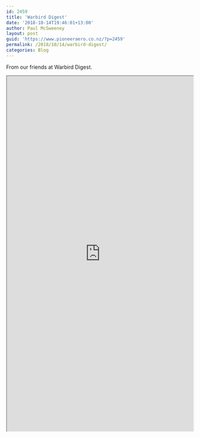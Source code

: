 ```yaml
---
id: 2459
title: 'Warbird Digest'
date: '2018-10-14T19:46:01+13:00'
author: Paul McSweeney
layout: post
guid: 'https://www.pioneeraero.co.nz/?p=2459'
permalink: /2018/10/14/warbird-digest/
categories: Blog
---
```


From our friends at Warbird Digest.

<iframe src="https://warbirdsnews.com/warbird-restorations/pioneer-aero-p-40e-restoration-update.html/embed" width="100%" height="960px" scrolling="no" security="restricted" allowfullscreen="" loading="lazy" referrerpolicy="no-referrer-when-downgrade" title="“Pioneer Aero – P-40E Restoration Update” — Vintage Aviation News" style="position:relative;"></iframe>
